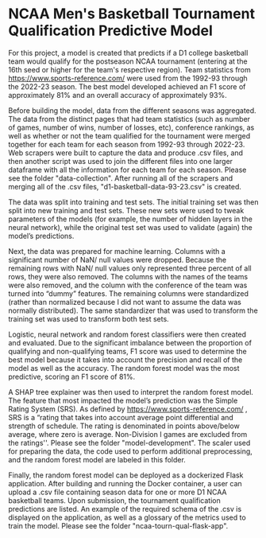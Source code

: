 # NCAA Men's Basketball Tournament Qualification Predictive Model

For this project, a model is created that predicts if a D1 college basketball team would qualify for the postseason NCAA tournament (entering at the 16th seed or higher for the team's respective region).  Team statistics from https://www.sports-reference.com/ were used from the 1992-93 through the 2022-23 season.  The best model developed achieved an F1 score of approximately 81% and an overall accuracy of approximately 93%.

Before building the model, data from the different seasons was aggregated.  The data from the distinct pages that had team statistics (such as number of games, number of wins, number of losses, etc), conference rankings, as well as whether or not the team qualified for the tournament were merged together for each team for each season from 1992-93 through 2022-23.  Web scrapers were built to capture the data and produce .csv files, and then another script was used to join the different files into one larger dataframe with all the information for each team for each season.  Please see the folder "data-collection".  After running all of the scrapers and merging all of the .csv files, "d1-basketball-data-93-23.csv" is created.

The data was split into training and test sets.  The initial training set was then split into new training and test sets.  These new sets were used to tweak parameters of the models (for example, the number of hidden layers in the neural network), while the original test set was used to validate (again) the model’s predictions.

Next, the data was prepared for machine learning.  Columns with a significant number of NaN/ null values were dropped.  Because the remaining rows with NaN/ null values only represented three percent of all rows, they were also removed.  The columns with the names of the teams were also removed, and the column with the conference of the team was turned into “dummy” features.  The remaining columns were standardized (rather than normalized because I did not want to assume the data was normally distributed).  The same standardizer that was used to transform the training set was used to transform both test sets.

Logistic, neural network and random forest classifiers were then created and evaluated.  Due to the significant imbalance between the proportion of qualifying and non-qualifying teams, F1 score was used to determine the best model because it takes into account the precision and recall of the model as well as the accuracy.  The random forest model was the most predictive, scoring an F1 score of 81%.

A SHAP tree explainer was then used to interpret the random forest model.  The feature that most impacted the model’s prediction was the Simple Rating System (SRS).  As defined by https://www.sports-reference.com/ , SRS is a “rating that takes into account average point differential and strength of schedule. The rating is denominated in points above/below average, where zero is average. Non-Division I games are excluded from the ratings''.  Please see the folder "model-development".  The scaler used for preparing the data, the code used to perform additional preprocessing, and the random forest model are labeled in this folder.

Finally, the random forest model can be deployed as a dockerized Flask application.  After building and running the Docker container, a user can upload a .csv file containing season data for one or more D1 NCAA basketball teams.  Upon submission, the tournament qualification predictions are listed.  An example of the required schema of the .csv is displayed on the application, as well as a glossary of the metrics used to train the model.  Please see the folder "ncaa-tourn-qual-flask-app".
